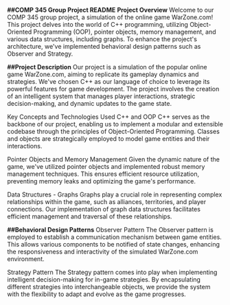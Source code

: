 **##COMP 345 Group Project README**
**Project Overview**
Welcome to our COMP 345 group project, a simulation of the online game WarZone.com! This project delves into the world of C++ programming, utilizing Object-Oriented Programming (OOP), pointer objects, memory management, and various data structures, including graphs. To enhance the project's architecture, we've implemented behavioral design patterns such as Observer and Strategy.


**##Project Description**
Our project is a simulation of the popular online game WarZone.com, aiming to replicate its gameplay dynamics and strategies. We've chosen C++ as our language of choice to leverage its powerful features for game development. The project involves the creation of an intelligent system that manages player interactions, strategic decision-making, and dynamic updates to the game state.

Key Concepts and Technologies Used
C++ and OOP
C++ serves as the backbone of our project, enabling us to implement a modular and extensible codebase through the principles of Object-Oriented Programming. Classes and objects are strategically employed to model game entities and their interactions.

Pointer Objects and Memory Management
Given the dynamic nature of the game, we've utilized pointer objects and implemented robust memory management techniques. This ensures efficient resource utilization, preventing memory leaks and optimizing the game's performance.

Data Structures - Graphs
Graphs play a crucial role in representing complex relationships within the game, such as alliances, territories, and player connections. Our implementation of graph data structures facilitates efficient management and traversal of these relationships.

**##Behavioral Design Patterns**
Observer Pattern
The Observer pattern is employed to establish a communication mechanism between game entities. This allows various components to be notified of state changes, enhancing the responsiveness and interactivity of the simulated WarZone.com environment.

Strategy Pattern
The Strategy pattern comes into play when implementing intelligent decision-making for in-game strategies. By encapsulating different strategies into interchangeable objects, we provide the system with the flexibility to adapt and evolve as the game progresses.

